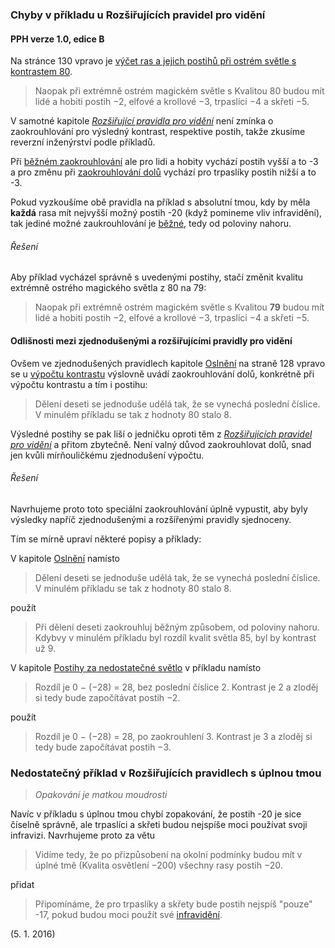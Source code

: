 ### Chyby v příkladu u Rozšiřujících pravidel pro vidění

#### PPH verze 1.0, edice B

Na stránce 130 vpravo je
[výčet ras a jejich postihů při ostrém světle s kontrastem 80](https://pph.drdplus.jaroslavtyc.com/#postih_za_uplnou_tmu).

> Naopak při extrémně ostrém magickém světle s Kvalitou 80 budou mít lidé a hobiti postih −2, elfové a krollové −3,
trpaslíci −4 a skřeti −5.

V samotné kapitole [*Rozšiřující pravidla pro vidění*](https://pph.drdplus.jaroslavtyc.com/#rozsirujici_pravidla_pro_videni)
není zmínka o zaokrouhlování pro výsledný kontrast, respektive postih, takže zkusíme reverzní inženýrství podle příkladů.

Při [běžném zaokrouhlování](https://pph.drdplus.jaroslavtyc.com/#zaokrouhlovani) ale pro lidi a hobity vychází postih
vyšší a to -3 a pro změnu při [zaokrouhlování dolů](https://pph.drdplus.jaroslavtyc.com/#zaokrouhlovani_dolu_a_nahoru)
vychází pro trpaslíky postih nižší a to -3.

Pokud vyzkoušíme obě pravidla na příklad s absolutní tmou, kdy by měla **každá** rasa mít nejvyšší možný postih -20
(když pomineme vliv infravidění), tak jediné možné zaukrouhlování
je [běžné]((https://pph.drdplus.jaroslavtyc.com/#zaokrouhlovani)), tedy od poloviny nahoru.

###### Řešení
Aby příklad vycházel správně s uvedenými postihy, stačí změnit kvalitu extrémně ostrého magického světla z 80 na 79:

> Naopak při extrémně ostrém magickém světle s Kvalitou **79** budou mít lidé a hobiti postih −2, elfové a krollové −3,
trpaslíci −4 a skřeti −5.

#### Odlišnosti mezi zjednodušenými a rozšiřujícími pravidly pro vidění

Ovšem ve zjednodušených pravidlech kapitole [Oslnění](https://pph.drdplus.jaroslavtyc.com/#oslneni) na straně 128 vpravo
se u [výpočtu kontrastu](https://pph.drdplus.jaroslavtyc.com/#zaokrouhleni_kontrastu_pro_oslneni)
výslovně uvádí zaokrouhlování dolů, konkrétně při výpočtu kontrastu a tím i postihu:

> Dělení deseti se jednoduše udělá tak, že se vynechá poslední číslice. V minulém příkladu se tak z hodnoty
80 stalo 8.

Výsledné postihy se pak liší o jedničku oproti těm
z [*Rozšiřujících pravidel pro vidění*](https://pph.drdplus.jaroslavtyc.com/#rozsirujici_pravidla_pro_videni) a přitom zbytečně.
Není valný důvod zaokrouhlovat dolů, snad jen kvůli mírňouličkému zjednodušení výpočtu.

###### Řešení
Navrhujeme proto toto speciální zaokrouhlování úplně vypustit, aby byly výsledky napříč zjednodušenými a rozšířenými
pravidly sjednoceny.

Tím se mírně upraví některé popisy a příklady:

V kapitole [Oslnění](https://pph.drdplus.jaroslavtyc.com/#oslneni) namísto
>Dělení deseti se jednoduše udělá tak, že se vynechá poslední číslice. V minulém příkladu se tak z hodnoty 80 stalo 8.

použít
> Při dělení deseti zaokrouhluj běžným způsobem, od poloviny nahoru. Kdybvy v minulém příkladu byl rozdíl kvalit
světla 85, byl by kontrast už 9.

V kapitole [Postihy za nedostatečné světlo](https://pph.drdplus.jaroslavtyc.com/#postihy_za_nedostatecne_svetlo)
 v příkladu namísto
> Rozdíl je 0 − (−28) = 28, bez poslední číslice 2. Kontrast je 2 a zloděj si tedy bude započítávat postih −2.

použít
> Rozdíl je 0 − (−28) = 28, po zaokrouhlení 3. Kontrast je 3 a zloděj si tedy bude započítávat postih −3.

### Nedostatečný příklad v Rozšiřujících pravidlech s úplnou tmou
> *Opakování je matkou moudrosti*

Navíc v příkladu s úplnou tmou chybí zopakování, že postih -20 je sice číselně správně, ale trpaslíci a skřeti budou
nejspíše moci používat svoji infravizi. Navrhujeme proto za větu
> Vidíme tedy, že po přizpůsobení na okolní podmínky budou mít v úplné tmě (Kvalita osvětlení −200) všechny rasy postih −20.

přidat 

> Připomínáme, že pro trpaslíky a skřety bude postih nejspíš "pouze" -17, pokud budou moci použít své
[infravidění](https://pph.drdplus.jaroslavtyc.com/#infravideni).

(5. 1. 2016)